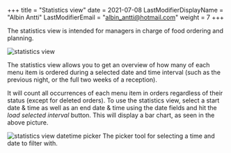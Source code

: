 +++
title = "Statistics view"
date =  2021-07-08
LastModifierDisplayName = "Albin Antti"
LastModifierEmail = "albin_antti@hotmail.com"
weight = 7
+++

The statistics view is intended for managers in charge of food ordering and planning.

![statistics view](/images/ordsys/views/statistics.png)

The statistics view allows you to get an overview of how many of each menu item is ordered during a selected date and time interval (such as the previous night, or the full two weeks of a reception).

It will count all occurrences of each menu item in orders regardless of their status (except for deleted orders). To use the statistics view, select a start date & time as well as an end date & time using the date fields and hit the *load selected interval* button. This will display a bar chart, as seen in the above picture.

![statistics view datetime picker](/images/ordsys/views/statistics_datetime.png?height=25pc)
The picker tool for selecting a time and date to filter with.
